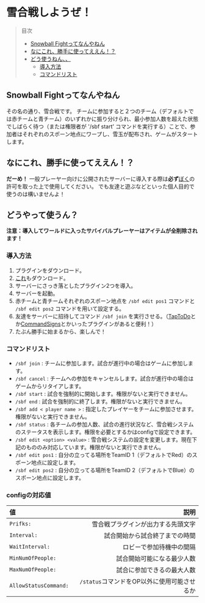 # 雪合戦しようぜ！
>目次
>* [Snowball Fightってなんやねん](#whatIsThisShit)
>* [なにこれ、勝手に使ってええん！？](#canIUseThisShit)
>* [どう使うねん、、](#howToUseThisShit)
>   * [導入方法](#howToInstallThisShit)
>   * [コマンドリスト](#shittyCommandsList)

## <a name="whatIsThisShit">Snowball Fightってなんやねん
その名の通り、雪合戦です。
チームに参加すると２つのチーム（デフォルトでは赤チームと青チーム）のいずれかに振り分けられ、最小参加人数を超えた状態でしばらく待つ（または権限者が '/sbf start' コマンドを実行する）ことで、参加者はそれぞれのスポーン地点にワープし、雪玉が配布され、ゲームがスタートします。

## <a name="canIUseThisShit">なにこれ、勝手に使ってええん！？
**だーめ！** 一般プレーヤー向けに公開されたサーバーに導入する際は**必ず**[ぼく](https://twitter.com/chell_uoxou)の許可を取った上で使用してください。
でも友達と遊ぶなどといった個人目的で使うのは構いませんよ！

## <a name="howToUseThisShit">どうやって使うん？
**注意：導入してワールドに入ったサバイバルプレーヤーはアイテムが全削除されます！**
### <a name="howToInstallThisShit">導入方法
1. プラグインをダウンロード。
1. [これ](https://github.com/chell-uoxou/BossBarAPI)もダウンロード。
1. サーバーにさっき落としたプラグイン2つを導入。
1. サーバーを起動。
1. 赤チームと青チームそれぞれのスポーン地点を `/sbf edit pos1` コマンドと `/sbf edit pos2` コマンドを用いて設定する。
1. 友達をサーバーに招待してコマンド `/sbf join` を実行させる。（[TapToDo](http://forums.pocketmine.net/plugins/taptodo.170/)とか[CommandSigns](http://forums.pocketmine.net/plugins/commandsigns.958)とかいったプラグインがあると便利！）
1. たぶん勝手に始まるから、楽しんで！

### <a name="shittyCommandsList">コマンドリスト
* `/sbf join` : チームに参加します。試合が進行中の場合はゲームに参加します。
* `/sbf cancel` : チームへの参加をキャンセルします。試合が進行中の場合はゲームからリタイアします。
* `/sbf start` : 試合を強制的に開始します。権限がないと実行できません。
* `/sbf end` : 試合を強制的に終了します。権限がないと実行できません。
* `/sbf add < player name >` : 指定したプレイヤーをチームに参加させます。権限がないと実行できません。
* `/sbf status` : 各チームの参加人数、試合の進行状況など、雪合戦システムのステータスを表示します。権限を必要とするかはconfigで設定できます。
* `/sbf edit <option> <value>` : 雪合戦システムの設定を変更します。現在下記のもののみ対応しています。権限がないと実行できません。
* `/sbf edit pos1` : 自分の立ってる場所をTeamID 1（デフォルトでRed）のスポーン地点に設定します。
* `/sbf edit pos2` : 自分の立ってる場所をTeamID 2（デフォルトでBlue）のスポーン地点に設定します。

### <a name="config.ini">configの対応値
| 値 | 説明 |
|:-----------|------------:|
| `Prifks:` | 雪合戦プラグインが出力する先頭文字 |
| `Interval:` | 試合開始から試合終了までの時間 |
| `WaitInterval:` | ロビーで参加待機中の間隔 |
| `MinNumOfPeople:` | 試合開始可能になる最少人数 |
| `MaxNumOfPeople:` | 試合に参加できるの最大人数 |
| `AllowStatusCommand:` | `/status`コマンドをOP以外に使用可能させるか |